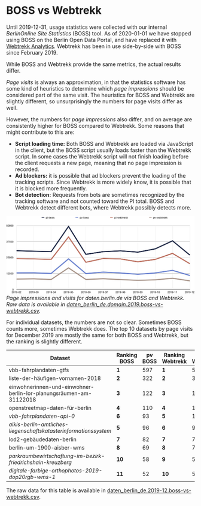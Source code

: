 # BOSS vs Webtrekk

Until 2019-12-31, usage statistics were collected with our internal _BerlinOnline Site Statistics_ (BOSS) tool. As of 2020-01-01 we have stopped using BOSS on the Berlin Open Data Portal, and have replaced it with [Webtrekk Analytics](https://www.webtrekk.com/de/produkte/analytics/). Webtrekk has been in use side-by-side with BOSS since February 2019. 

While BOSS and Webtrekk provide the same metrics, the actual results differ. 

_Page visits_ is always an approximation, in that the statistics software has some kind of heuristics to determine which _page impressions_ should be considered part of the same visit. The heuristics for BOSS and Webtrekk are slightly different, so unsurprisingly the numbers for page visits differ as well. 

However, the numbers for _page impressions_ also differ, and on average are consistently higher for BOSS compared to Webtrekk. Some reasons that might contribute to this are:

- **Script loading time:** Both BOSS and Webtrekk are loaded via JavaScript in the client, but the BOSS script usually loads faster than the Webtrekk script. In some cases the Webtrekk script will not finish loading before the client requests a new page, meaning that no page impression is recorded.
- **Ad blockers:** it is possible that ad blockers prevent the loading of the tracking scripts. Since Webtrekk is more widely know, it is possible that it is blocked more frequently.
- **Bot detection:** Requests from bots are sometimes recognized by the tracking software and not counted toward the PI total. BOSS and Webtrekk detect different bots, where Webtrekk possibly detects more.

![Chart showing page impressions and views for daten.berlin.de as measures by BOSS and Webtrekk. Numbers from BOSS are consistently higher than numbers from Webtrekk.](image/boss-vs-webtrekk-domain.jpg)
_Page impressions and visits for daten.berlin.de via BOSS and Webtrekk. Raw data is available in [daten_berlin_de.domain.2019.boss-vs-webtrekk.csv](data/comparison/daten_berlin_de.domain.2019.boss-vs-webtrekk.csv)._

For individual datasets, the numbers are not so clear. Sometimes BOSS counts more, sometimes Webtrekk does. The top 10 datasets by page visits for December 2019 are mostly the same for both BOSS and Webtrekk, but the ranking is slightly different.

| Dataset | Ranking BOSS | pv BOSS | Ranking Webtrekk | pv Webtrekk |
| ------- | ------------ | ------- | ---------------- | ----------- |
| vbb-fahrplandaten-gtfs | **1** | 597 | **1** | 570 |
| liste-der-häufigen-vornamen-2018 | **2**  | 322 | **2** | 341 |
| einwohnerinnen-und-einwohner-berlin-lor-planungsräumen-am-31122018 | **3** | 122 | **3** | 150 |
| openstreetmap-daten-für-berlin | **4** | 110 | **4** | 113 |
| _vbb-fahrplandaten-api-0_ | **6** | 93 | **5** | 102 |
| _alkis-berlin-amtliches-liegenschaftskatasterinformationssystem_ | **5** | 96 | **6** | 92 |
| lod2-gebäudedaten-berlin | **7** | 82 | **7** | 77 |
| berlin-um-1900-aisber-wms | **8** | 69 | **8** | 74 |
| _parkraumbewirtschaftung-im-bezirk-friedrichshain-kreuzberg_ | **10** | 58 | **9** | 55 |
| _digitale-farbige-orthophotos-2019-dop20rgb-wms-1_ | **11** | 52 | **10** | 55 |

The raw data for this table is available in [daten_berlin_de.2019-12.boss-vs-webtrekk.csv](data/comparison/daten_berlin_de.2019-12.boss-vs-webtrekk.csv).
